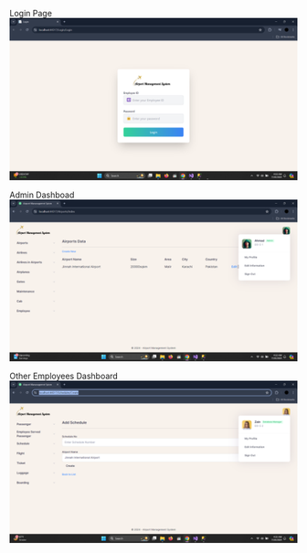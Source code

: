Login Page
![Login Page](Airport%20Management%20System/Airport%20Management%20System%20Pictures/Login.png)



Admin Dashboad
![Admin Dashboard](Airport%20Management%20System/Airport%20Management%20System%20Pictures/Admin%20Dashboard.png)



Other Employees Dashboard
![Other Employees Dashboard](Airport%20Management%20System/Airport%20Management%20System%20Pictures/Other%20Employee%20Dashboard.png)
